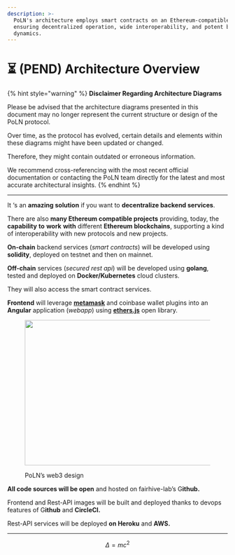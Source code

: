 ```yaml
---
description: >-
  PoLN's architecture employs smart contracts on an Ethereum-compatible network,
  ensuring decentralized operation, wide interoperability, and potent business
  dynamics.
---
```


# ⏳ (PEND) Architecture Overview

{% hint style="warning" %}
**Disclaimer Regarding Architecture Diagrams**

Please be advised that the architecture diagrams presented in this document may no longer represent the current structure or design of the PoLN protocol.

Over time, as the protocol has evolved, certain details and elements within these diagrams might have been updated or changed.

Therefore, they might contain outdated or erroneous information.

We recommend cross-referencing with the most recent official documentation or contacting the PoLN team directly for the latest and most accurate architectural insights.
{% endhint %}

***

It ‘s an **amazing solution** if you want to **decentralize backend services**.

There are also **many Ethereum compatible projects** providing, today, the **capability** **to** **work** **with** different **Ethereum blockchains**, supporting a kind of interoperability with new protocols and new projects.

**On-chain** backend services (_smart contracts_) will be developed using **solidity**, deployed on testnet and then on mainnet.

**Off-chain** services (_secured rest api_) will be developed using **golang**, tested and deployed on **Docker/Kubernetes** cloud clusters.

They will also access the smart contract services.

**Frontend** will leverage [**metamask**](https://metamask.io/download/) and coinbase wallet plugins into an **Angular** application (_webapp_) using [**ethers.js**](https://docs.ethers.io/) open library.

<figure><img src="https://miro.medium.com/v2/resize:fit:1400/1*370PTuGSwp8JzjygYRsXdw.jpeg" alt="" height="332" width="700"><figcaption><p>PoLN’s web3 design</p></figcaption></figure>

**All code sources will be open** and hosted on fairhive-lab’s G**ithub.**

Frontend and Rest-API images will be built and deployed thanks to devops features of G**ithub** and **CircleCI.**

Rest-API services will be deployed **on Heroku** and **AWS.**

***

$$
\Delta = mc^2
$$
